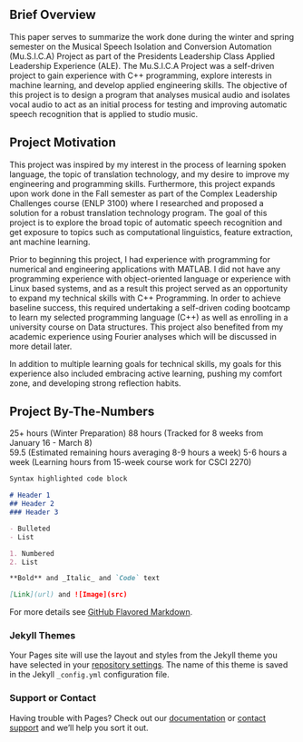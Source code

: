 ## Brief Overview

This paper serves to summarize the work done during the winter and spring semester on the Musical Speech Isolation and Conversion Automation (Mu.S.I.C.A) Project as part of the Presidents Leadership Class Applied Leadership Experience (ALE). The Mu.S.I.C.A Project was a self-driven project to gain experience with C++ programming, explore interests in machine learning, and develop applied engineering skills. The objective of this project is to design a program that analyses musical audio and isolates vocal audio to act as an initial process for testing and improving automatic speech recognition that is applied to studio music.

## Project Motivation

This project was inspired by my interest in the process of learning spoken language, the topic of translation technology, and my desire to improve my engineering and programming skills. Furthermore, this project expands upon work done in the Fall semester as part of the Complex Leadership Challenges course (ENLP 3100) where I researched and proposed a solution for a robust translation technology program. The goal of this project is to explore the broad topic of automatic speech recognition and get exposure to topics such as computational linguistics, feature extraction, ant machine learning. 

Prior to beginning this project, I had experience with programming for numerical and engineering applications with MATLAB. I did not have any programming experience with object-oriented language or experience with Linux based systems, and as a result this project served as an opportunity to expand my technical skills with C++ Programming. In order to achieve baseline success, this required undertaking a self-driven coding bootcamp to learn my selected programming language (C++) as well as enrolling in a university course on Data structures. This project also benefited from my academic experience using Fourier analyses which will be discussed in more detail later.

In addition to multiple learning goals for technical skills, my goals for this experience also included embracing active learning, pushing my comfort zone, and developing strong reflection habits.

## Project By-The-Numbers
25+ hours (Winter Preparation)
88 hours (Tracked for 8 weeks from January 16 - March 8)  
59.5 (Estimated remaining hours averaging 8-9 hours a week)
5-6 hours a week (Learning hours from 15-week course work for CSCI 2270)



```markdown
Syntax highlighted code block

# Header 1
## Header 2
### Header 3

- Bulleted
- List

1. Numbered
2. List

**Bold** and _Italic_ and `Code` text

[Link](url) and ![Image](src)
```

For more details see [GitHub Flavored Markdown](https://guides.github.com/features/mastering-markdown/).

### Jekyll Themes

Your Pages site will use the layout and styles from the Jekyll theme you have selected in your [repository settings](https://github.com/bruceble/Mu.S.I.C.A./settings/pages). The name of this theme is saved in the Jekyll `_config.yml` configuration file.

### Support or Contact

Having trouble with Pages? Check out our [documentation](https://docs.github.com/categories/github-pages-basics/) or [contact support](https://support.github.com/contact) and we’ll help you sort it out.
